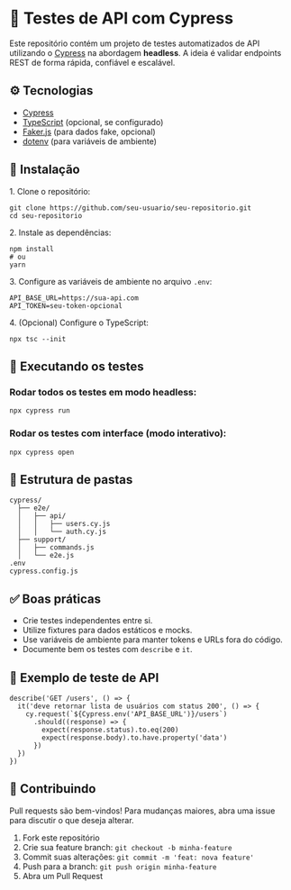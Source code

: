   <h1>🧪 Testes de API com Cypress</h1>
  <p>Este repositório contém um projeto de testes automatizados de API utilizando o <a href="https://www.cypress.io/">Cypress</a> na abordagem <strong>headless</strong>. A ideia é validar endpoints REST de forma rápida, confiável e escalável.</p>

  <h2>⚙️ Tecnologias</h2>
  <ul>
    <li><a href="https://www.cypress.io/">Cypress</a></li>
    <li><a href="https://www.typescriptlang.org/">TypeScript</a> (opcional, se configurado)</li>
    <li><a href="https://github.com/faker-js/faker">Faker.js</a> (para dados fake, opcional)</li>
    <li><a href="https://github.com/motdotla/dotenv">dotenv</a> (para variáveis de ambiente)</li>
  </ul>

  <h2>🚀 Instalação</h2>
  <p>1. Clone o repositório:</p>
  <pre><code>git clone https://github.com/seu-usuario/seu-repositorio.git
cd seu-repositorio</code></pre>
  <p>2. Instale as dependências:</p>
  <pre><code>npm install
# ou
yarn</code></pre>
  <p>3. Configure as variáveis de ambiente no arquivo <code>.env</code>:</p>
  <pre><code>API_BASE_URL=https://sua-api.com
API_TOKEN=seu-token-opcional</code></pre>
  <p>4. (Opcional) Configure o TypeScript:</p>
  <pre><code>npx tsc --init</code></pre>

  <h2>🧪 Executando os testes</h2>
  <h3>Rodar todos os testes em modo headless:</h3>
  <pre><code>npx cypress run</code></pre>
  <h3>Rodar os testes com interface (modo interativo):</h3>
  <pre><code>npx cypress open</code></pre>

  <h2>📁 Estrutura de pastas</h2>
  <pre><code>cypress/
  ├── e2e/
  │   ├── api/
  │   │   ├── users.cy.js
  │   │   └── auth.cy.js
  ├── support/
  │   ├── commands.js
  │   └── e2e.js
.env
cypress.config.js</code></pre>

  <h2>✅ Boas práticas</h2>
  <ul>
    <li>Crie testes independentes entre si.</li>
    <li>Utilize fixtures para dados estáticos e mocks.</li>
    <li>Use variáveis de ambiente para manter tokens e URLs fora do código.</li>
    <li>Documente bem os testes com <code>describe</code> e <code>it</code>.</li>
  </ul>

  <h2>🧩 Exemplo de teste de API</h2>
  <pre><code>describe('GET /users', () => {
  it('deve retornar lista de usuários com status 200', () => {
    cy.request(`${Cypress.env('API_BASE_URL')}/users`)
      .should((response) => {
        expect(response.status).to.eq(200)
        expect(response.body).to.have.property('data')
      })
  })
})</code></pre>

  <h2>🤝 Contribuindo</h2>
  <p>Pull requests são bem-vindos! Para mudanças maiores, abra uma issue para discutir o que deseja alterar.</p>
  <ol>
    <li>Fork este repositório</li>
    <li>Crie sua feature branch: <code>git checkout -b minha-feature</code></li>
    <li>Commit suas alterações: <code>git commit -m 'feat: nova feature'</code></li>
    <li>Push para a branch: <code>git push origin minha-feature</code></li>
    <li>Abra um Pull Request</li>
  </ol>
